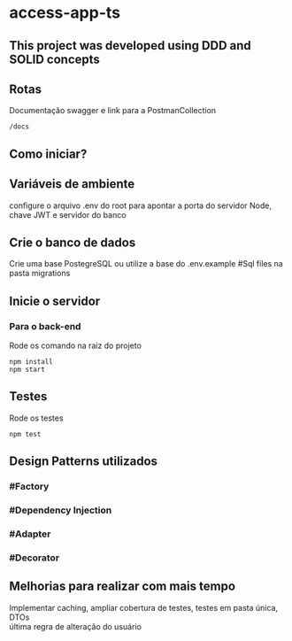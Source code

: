# access-app-ts
## This project was developed using DDD and SOLID concepts
## Rotas
Documentação swagger e link para a PostmanCollection
```
/docs
```


## Como iniciar?

## Variáveis de ambiente 
configure o arquivo .env do root para apontar a porta do servidor Node, chave JWT e servidor do banco

## Crie o banco de dados
Crie uma base PostegreSQL ou utilize a base do .env.example
#Sql files na pasta migrations

## Inicie o servidor
###  Para o back-end
Rode os comando na raiz do projeto
```
npm install
npm start
```

## Testes
Rode os testes
```
npm test
```

## Design Patterns utilizados
### #Factory
### #Dependency Injection
### #Adapter
### #Decorator

## Melhorias para realizar com mais tempo
Implementar caching, ampliar cobertura de testes, testes em pasta única, DTOs  
última regra de alteração do usuário
